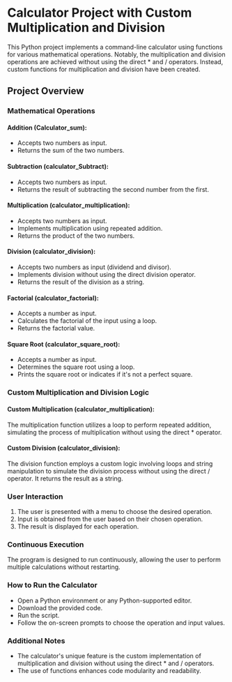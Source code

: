 # Calculator Project with Custom Multiplication and Division
This Python project implements a command-line calculator using functions for various mathematical operations. Notably, the multiplication and division operations are achieved without using the direct * and / operators. Instead, custom functions for multiplication and division have been created.

## Project Overview
### Mathematical Operations
#### Addition (Calculator_sum):

- Accepts two numbers as input.
- Returns the sum of the two numbers.
#### Subtraction (calculator_Subtract):
- Accepts two numbers as input.
- Returns the result of subtracting the second number from the first.
#### Multiplication (calculator_multiplication):

- Accepts two numbers as input.
- Implements multiplication using repeated addition.
- Returns the product of the two numbers.
#### Division (calculator_division):

- Accepts two numbers as input (dividend and divisor).
- Implements division without using the direct division operator.
- Returns the result of the division as a string.
#### Factorial (calculator_factorial):

- Accepts a number as input.
- Calculates the factorial of the input using a loop.
- Returns the factorial value.
#### Square Root (calculator_square_root):
- Accepts a number as input.
- Determines the square root using a loop.
- Prints the square root or indicates if it's not a perfect square.
### Custom Multiplication and Division Logic
#### Custom Multiplication (calculator_multiplication):
The multiplication function utilizes a loop to perform repeated addition, simulating the process of multiplication without using the direct * operator.

#### Custom Division (calculator_division):
The division function employs a custom logic involving loops and string manipulation to simulate the division process without using the direct / operator. It returns the result as a string.

### User Interaction
1. The user is presented with a menu to choose the desired operation.<br/>
2. Input is obtained from the user based on their chosen operation.<br/>
3. The result is displayed for each operation.<br/>
### Continuous Execution
The program is designed to run continuously, allowing the user to perform multiple calculations without restarting.
### How to Run the Calculator
- Open a Python environment or any Python-supported editor.<br/>
- Download the provided code.<br/>
- Run the script.<br/>
- Follow the on-screen prompts to choose the operation and input values.<br/>
### Additional Notes
- The calculator's unique feature is the custom implementation of multiplication and division without using the direct * and / operators.<br/>
- The use of functions enhances code modularity and readability.<br/>
